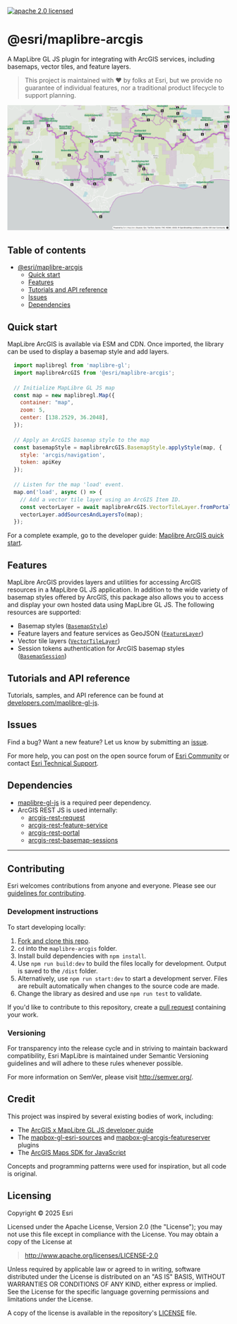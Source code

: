 [![apache 2.0 licensed][license-img]][license-url]

[license-img]: https://img.shields.io/badge/license-Apache%202.0-orange.svg?style=flat-square
[license-url]: #license

# @esri/maplibre-arcgis

A MapLibre GL JS plugin for integrating with ArcGIS services, including basemaps, vector tiles, and feature layers.

> This project is maintained with ❤️ by folks at Esri, but we provide no guarantee of individual features, nor a traditional product lifecycle to support planning.

![Trails and parks styled with MapLibre ArcGIS.](./examples/trails-parks-styled.png)

## Table of contents

- [@esri/maplibre-arcgis](#esrimaplibre-arcgis)
  - [Quick start](#quick-start)
  - [Features](#features)
  - [Tutorials and API reference](#tutorials-and-api-reference)
  - [Issues](#issues)
  - [Dependencies](#dependencies)

## Quick start

MapLibre ArcGIS is available via ESM and CDN. Once imported, the library can be used to display a basemap style and add layers.

```js
  import maplibregl from 'maplibre-gl';
  import maplibreArcGIS from '@esri/maplibre-arcgis';

  // Initialize MapLibre GL JS map
  const map = new maplibregl.Map({
    container: "map",
    zoom: 5,
    center: [138.2529, 36.2048],
  });

  // Apply an ArcGIS basemap style to the map
  const basemapStyle = maplibreArcGIS.BasemapStyle.applyStyle(map, {
    style: 'arcgis/navigation',
    token: apiKey
  });

  // Listen for the map 'load' event.
  map.on('load', async () => {
    // Add a vector tile layer using an ArcGIS Item ID.
    const vectorLayer = await maplibreArcGIS.VectorTileLayer.fromPortalItem('b8f6941ceb874d72a7c37418c3e8108d');
    vectorLayer.addSourcesAndLayersTo(map);
  });
```

For a complete example, go to the developer guide: [Maplibre ArcGIS quick start](https://developers.arcgis.com/maplibre-gl-js/get-started/).

## Features

MapLibre ArcGIS provides layers and utilities for accessing ArcGIS resources in a MapLibre GL JS application. In addition to the wide variety of basemap styles offered by ArcGIS, this package also allows you to access and display your own hosted data using MapLibre GL JS. The following resources are supported:

* Basemap styles ([`BasemapStyle`](/))
* Feature layers and feature services as GeoJSON ([`FeatureLayer`](/))
* Vector tile layers ([`VectorTileLayer`](/))
* Session tokens authentication for ArcGIS basemap styles ([`BasemapSession`](/))

## Tutorials and API reference

Tutorials, samples, and API reference can be found at [developers.com/maplibre-gl-js](https://developers.arcgis.com/maplibre-gl-js/).

<!--## Frequently asked questions

TODO-->

## Issues

Find a bug? Want a new feature? Let us know by submitting an [issue](https://github.com/Esri/maplibre-arcgis/issues).

For more help, you can post on the open source forum of [Esri Community](https://community.esri.com/t5/open-source-mapping-libraries/ct-p/open-source-mapping-libraries) or contact [Esri Technical Support](https://support.esri.com/en-us/contact).

## Dependencies

* [maplibre-gl-js](https://github.com/maplibre/maplibre-gl-js/) is a required peer dependency.
* ArcGIS REST JS is used internally:
    * [arcgis-rest-request](https://github.com/Esri/arcgis-rest-js/tree/main/packages/arcgis-rest-request)
    * [arcgis-rest-feature-service](https://github.com/Esri/arcgis-rest-js/tree/main/packages/arcgis-rest-feature-service)
    * [arcgis-rest-portal](https://github.com/Esri/arcgis-rest-js/tree/main/packages/arcgis-rest-portal)
    * [arcgis-rest-basemap-sessions](https://github.com/Esri/arcgis-rest-js/tree/main/packages/arcgis-rest-basemap-sessions)

---

## Contributing

Esri welcomes contributions from anyone and everyone. Please see our [guidelines for contributing](/CONTRIBUTING.md).

### Development instructions

To start developing locally:

1. [Fork and clone this repo](https://docs.github.com/en/pull-requests/collaborating-with-pull-requests/working-with-forks/fork-a-repo).
2. `cd` into the `maplibre-arcgis` folder.
3. Install build dependencies with `npm install`.
4. Use `npm run build:dev` to build the files locally for development. Output is saved to the `/dist` folder.
5. Alternatively, use `npm run start:dev` to start a development server. Files are rebuilt automatically when changes to the source code are made.
6. Change the library as desired and use `npm run test` to validate.

If you'd like to contribute to this repository, create a [pull request](https://docs.github.com/en/pull-requests/collaborating-with-pull-requests/proposing-changes-to-your-work-with-pull-requests/creating-a-pull-request) containing your work.

### Versioning

For transparency into the release cycle and in striving to maintain backward compatibility, Esri MapLibre is maintained under Semantic Versioning guidelines and will adhere to these rules whenever possible.

For more information on SemVer, please visit http://semver.org/.

## Credit

This project was inspired by several existing bodies of work, including:
* The [ArcGIS x MapLibre GL JS developer guide](https://developers.arcgis.com/maplibre-gl-js/)
* The [mapbox-gl-esri-sources](https://github.com/frontiersi/mapbox-gl-esri-sources) and [mapbox-gl-arcgis-featureserver](https://github.com/rowanwins/mapbox-gl-arcgis-featureserver) plugins
* The [ArcGIS Maps SDK for JavaScript](https://developers.arcgis.com/javascript/latest/)

Concepts and programming patterns were used for inspiration, but all code is original.

## Licensing

Copyright © 2025 Esri

Licensed under the Apache License, Version 2.0 (the "License"); you may not use this file except in compliance with the License. You may obtain a copy of the License at

> http://www.apache.org/licenses/LICENSE-2.0

Unless required by applicable law or agreed to in writing, software distributed under the License is distributed on an "AS IS" BASIS, WITHOUT WARRANTIES OR CONDITIONS OF ANY KIND, either express or implied. See the License for the specific language governing permissions and limitations under the License.

A copy of the license is available in the repository's [LICENSE](/LICENSE) file.
